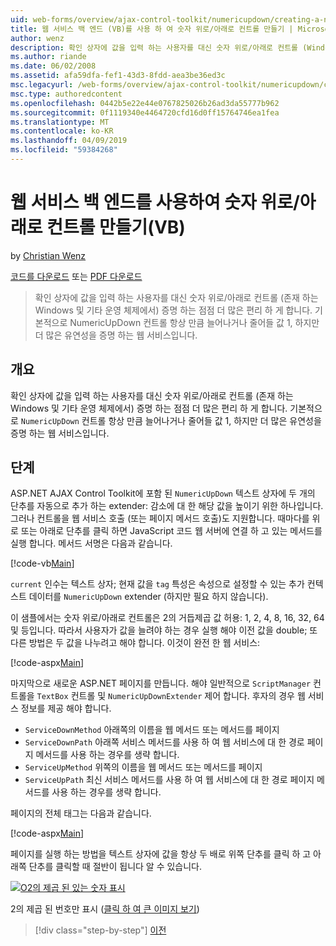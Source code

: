 ```yaml
---
uid: web-forms/overview/ajax-control-toolkit/numericupdown/creating-a-numeric-up-down-control-with-a-web-service-backend-vb
title: 웹 서비스 백 엔드 (VB)를 사용 하 여 숫자 위로/아래로 컨트롤 만들기 | Microsoft Docs
author: wenz
description: 확인 상자에 값을 입력 하는 사용자를 대신 숫자 위로/아래로 컨트롤 (Windows 및 기타 운영 체제에 있는) 점점 더 많은 c 증명 하는 중...
ms.author: riande
ms.date: 06/02/2008
ms.assetid: afa59dfa-fef1-43d3-8fdd-aea3be36ed3c
msc.legacyurl: /web-forms/overview/ajax-control-toolkit/numericupdown/creating-a-numeric-up-down-control-with-a-web-service-backend-vb
msc.type: authoredcontent
ms.openlocfilehash: 0442b5e22e44e0767825026b26ad3da55777b962
ms.sourcegitcommit: 0f1119340e4464720cfd16d0ff15764746ea1fea
ms.translationtype: MT
ms.contentlocale: ko-KR
ms.lasthandoff: 04/09/2019
ms.locfileid: "59384268"
---
```

# <a name="creating-a-numeric-updown-control-with-a-web-service-backend-vb"></a>웹 서비스 백 엔드를 사용하여 숫자 위로/아래로 컨트롤 만들기(VB)

by [Christian Wenz](https://github.com/wenz)

[코드를 다운로드](http://download.microsoft.com/download/9/3/f/93f8daea-bebd-4821-833b-95205389c7d0/numericupdown1.vb.zip) 또는 [PDF 다운로드](http://download.microsoft.com/download/2/d/c/2dc10e34-6983-41d4-9c08-f78f5387d32b/numericupdown1VB.pdf)

> 확인 상자에 값을 입력 하는 사용자를 대신 숫자 위로/아래로 컨트롤 (존재 하는 Windows 및 기타 운영 체제에서) 증명 하는 점점 더 많은 편리 하 게 합니다. 기본적으로 NumericUpDown 컨트롤 항상 만큼 늘어나거나 줄어들 값 1, 하지만 더 많은 유연성을 증명 하는 웹 서비스입니다.


## <a name="overview"></a>개요

확인 상자에 값을 입력 하는 사용자를 대신 숫자 위로/아래로 컨트롤 (존재 하는 Windows 및 기타 운영 체제에서) 증명 하는 점점 더 많은 편리 하 게 합니다. 기본적으로 `NumericUpDown` 컨트롤 항상 만큼 늘어나거나 줄어들 값 1, 하지만 더 많은 유연성을 증명 하는 웹 서비스입니다.

## <a name="steps"></a>단계

ASP.NET AJAX Control Toolkit에 포함 된 `NumericUpDown` 텍스트 상자에 두 개의 단추를 자동으로 추가 하는 extender: 감소에 대 한 해당 값을 높이기 위한 하나입니다. 그러나 컨트롤을 웹 서비스 호출 (또는 페이지 메서드 호출)도 지원합니다. 때마다를 위로 또는 아래로 단추를 클릭 하면 JavaScript 코드 웹 서버에 연결 하 고 있는 메서드를 실행 합니다. 메서드 서명은 다음과 같습니다.

[!code-vb[Main](creating-a-numeric-up-down-control-with-a-web-service-backend-vb/samples/sample1.vb)]

`current` 인수는 텍스트 상자; 현재 값을 `tag` 특성은 속성으로 설정할 수 있는 추가 컨텍스트 데이터를 `NumericUpDown` extender (하지만 필요 하지 않습니다).

이 샘플에서는 숫자 위로/아래로 컨트롤은 2의 거듭제곱 값 허용: 1, 2, 4, 8, 16, 32, 64 및 등입니다. 따라서 사용자가 값을 늘려야 하는 경우 실행 해야 이전 값을 double; 또 다른 방법은 두 값을 나누려고 해야 합니다. 이것이 완전 한 웹 서비스:

[!code-aspx[Main](creating-a-numeric-up-down-control-with-a-web-service-backend-vb/samples/sample2.aspx)]

마지막으로 새로운 ASP.NET 페이지를 만듭니다. 해야 일반적으로 `ScriptManager` 컨트롤을 `TextBox` 컨트롤 및 `NumericUpDownExtender` 제어 합니다. 후자의 경우 웹 서비스 정보를 제공 해야 합니다.

- `ServiceDownMethod` 아래쪽의 이름을 웹 메서드 또는 메서드를 페이지
- `ServiceDownPath` 아래쪽 서비스 메서드를 사용 하 여 웹 서비스에 대 한 경로 페이지 메서드를 사용 하는 경우를 생략 합니다.
- `ServiceUpMethod` 위쪽의 이름을 웹 메서드 또는 메서드를 페이지
- `ServiceUpPath` 최신 서비스 메서드를 사용 하 여 웹 서비스에 대 한 경로 페이지 메서드를 사용 하는 경우를 생략 합니다.

페이지의 전체 태그는 다음과 같습니다.

[!code-aspx[Main](creating-a-numeric-up-down-control-with-a-web-service-backend-vb/samples/sample3.aspx)]

페이지를 실행 하는 방법을 텍스트 상자에 값을 항상 두 배로 위쪽 단추를 클릭 하 고 아래쪽 단추를 클릭할 때 절반이 됩니다 알 수 있습니다.


[![O2의 제곱 된 있는 숫자 표시](creating-a-numeric-up-down-control-with-a-web-service-backend-vb/_static/image2.png)](creating-a-numeric-up-down-control-with-a-web-service-backend-vb/_static/image1.png)

2의 제곱 된 번호만 표시 ([클릭 하 여 큰 이미지 보기](creating-a-numeric-up-down-control-with-a-web-service-backend-vb/_static/image3.png))

> [!div class="step-by-step"]
> [이전](creating-a-numeric-up-down-control-with-a-web-service-backend-cs.md)
